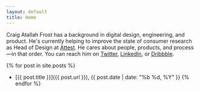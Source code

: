 ```yaml
---
layout: default
title: Home
---
```

Craig Atallah Frost has a background in digital design, engineering, and product. He's currently helping to improve the state of consumer research as Head of Design at [Attest](https://www.askattest.com/). He cares about people, products, and process—in that order. You can reach him on [Twitter](https://twitter.com/_ctfd_uk), [LinkedIn](https://www.linkedin.com/in/craigtfrost/), or [Dribbble](https://dribbble.com/_ctf).

{% for post in site.posts %}
- [{{ post.title }}]({{ post.url }}), {{ post.date | date: "%b %d, %Y" }}
{% endfor %}